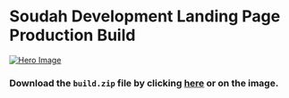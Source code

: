 # Soudah Development Landing Page Production Build

<a href="https://github.com/younes-alturkey/soudah-development-landing/raw/main/build.zip"><img src="https://raw.githubusercontent.com/younes-alturkey/soudah-development-landing/main/assets/images/social-media-card.png" alt="Hero Image"/></a>

### Download the `build.zip` file by clicking [here](https://github.com/younes-alturkey/soudah-development-landing/raw/main/build.zip) or on the image.
